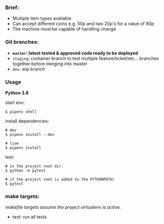 ### Brief:

- Multiple item types available
- Can accept different coins e.g. 50p and two 20p's for a value of 90p
- The machine must be capable of handling change

### Git branches:

- **`master`: latest tested & approved code ready to be deployed**
- `staging`: container branch to test multiple feature/ticket/etc... branches together before merging into master
- `dev`: wip branch


### Usage

**Python 3.8**

start env:

```
$ pipenv shell
```

install dependencies:

```
# dev
$ pipenv install --dev

# live
$ pipenv install
```

test:
```
# in the project root dir:
$ python -m pytest

# if the project root is added to the PYTHONPATH:
$ pytest
```

### make targets:

*makefile targets assume the project virtualenv is active.*

- test: run all tests
